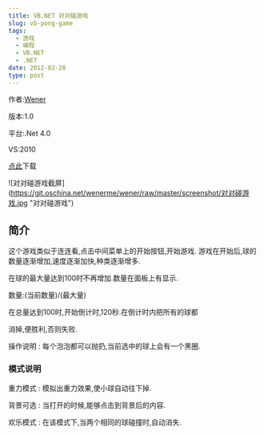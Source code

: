 ```yaml
---
title: VB.NET 对对碰游戏
slug: vb-pong-game
tags:
  - 游戏
  - 编程
  - VB.NET
  - .NET
date: 2012-02-28
type: post
---
```


作者:[Wener](http://blog.wener.me)

版本:1.0

平台:.Net 4.0

VS:2010

[点此](http://download.csdn.net/detail/a3160586/4178509)下载

![对对碰游戏截屏]
(https://git.oschina.net/wenerme/wener/raw/master/screenshot/对对碰游戏.jpg "对对碰游戏")

<!--more-->

简介
----

这个游戏类似于连连看,点击中间菜单上的开始按钮,开始游戏.
游戏在开始后,球的数量逐渐增加,速度逐渐加快,种类逐渐增多.

在球的最大量达到100时不再增加.数量在面板上有显示.

数量:(当前数量)/(最大量)

在总量达到100时,开始倒计时,120秒.在倒计时内把所有的球都

消掉,便胜利,否则失败.

操作说明
: 每个泡泡都可以抛扔,当前选中的球上会有一个黑圈.

### 模式说明

重力模式
: 模拟出重力效果,使小球自动往下掉.

背景可选
: 当打开的时候,能够点击到背景后的内容.

欢乐模式
: 在该模式下,当两个相同的球碰撞时,自动消失.
